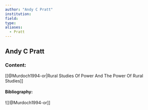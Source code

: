 ```yaml
---
author: "Andy C Pratt"
institution:
field:
type:
aliases:
  - Pratt
---
```


## Andy C Pratt

### Content:
[[@Murdoch1994-or|Rural Studies Of Power And The Power Of Rural Studies]]

#### Bibliography:

![[@Murdoch1994-or]]